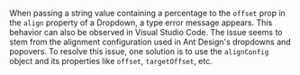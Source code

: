When passing a string value containing a percentage to the `offset` prop in the `align` property of a Dropdown, a type error message appears. This behavior can also be observed in Visual Studio Code. The issue seems to stem from the alignment configuration used in Ant Design's dropdowns and popovers. To resolve this issue, one solution is to use the `alignConfig` object and its properties like `offset`, `targetOffset`, etc.
